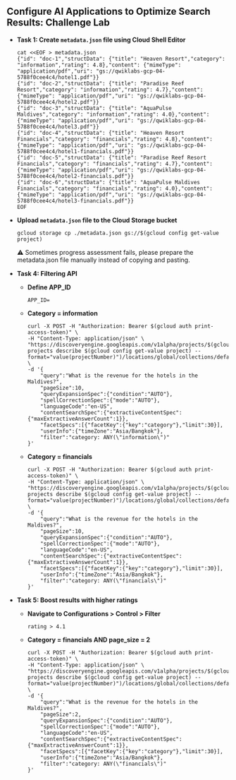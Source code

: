 ## Configure AI Applications to Optimize Search Results: Challenge Lab

- **Task 1: Create `metadata.json` file using Cloud Shell Editor**  
   ```shell
   cat <<EOF > metadata.json
   {"id": "doc-1","structData": {"title": "Heaven Resort","category": "information","rating": 4.8},"content": {"mimeType": "application/pdf","uri": "gs://qwiklabs-gcp-04-5788f0cee4c4/hotel1.pdf"}}
   {"id": "doc-2","structData": {"title": "Paradise Reef Resort","category": "information","rating": 4.7},"content": {"mimeType": "application/pdf","uri": "gs://qwiklabs-gcp-04-5788f0cee4c4/hotel2.pdf"}}
   {"id": "doc-3","structData": {"title": "AquaPulse Maldives","category": "information","rating": 4.0},"content": {"mimeType": "application/pdf","uri": "gs://qwiklabs-gcp-04-5788f0cee4c4/hotel3.pdf"}}
   {"id": "doc-4","structData": {"title": "Heaven Resort Financials","category": "financials","rating": 4.8},"content": {"mimeType": "application/pdf","uri": "gs://qwiklabs-gcp-04-5788f0cee4c4/hotel1-financials.pdf"}}
   {"id": "doc-5","structData": {"title": "Paradise Reef Resort Financials","category": "financials","rating": 4.7},"content": {"mimeType": "application/pdf","uri": "gs://qwiklabs-gcp-04-5788f0cee4c4/hotel2-financials.pdf"}}
   {"id": "doc-6","structData": {"title": "AquaPulse Maldives Financials","category": "financials","rating": 4.0},"content": {"mimeType": "application/pdf","uri": "gs://qwiklabs-gcp-04-5788f0cee4c4/hotel3-financials.pdf"}}
   EOF
   ```

- **Upload `metadata.json` file to the Cloud Storage bucket**
   ``` 
   gcloud storage cp ./metadata.json gs://$(gcloud config get-value project)
   ```
  :warning: Sometimes progress assessment fails, please prepare the metadata.json file manually instead of copying and pasting.

- **Task 4: Filtering API**
   - **Define APP_ID**
      ```
      APP_ID=
      ``` 
   - **Category = information**
      ```shell
      curl -X POST -H "Authorization: Bearer $(gcloud auth print-access-token)" \
      -H "Content-Type: application/json" \
      "https://discoveryengine.googleapis.com/v1alpha/projects/$(gcloud projects describe $(gcloud config get-value project) --format="value(projectNumber)")/locations/global/collections/default_collection/engines/$APP_ID/servingConfigs/default_search:search" \
      -d '{
          "query":"What is the revenue for the hotels in the Maldives?",
          "pageSize":10,
          "queryExpansionSpec":{"condition":"AUTO"},
          "spellCorrectionSpec":{"mode":"AUTO"},
          "languageCode":"en-US",
          "contentSearchSpec":{"extractiveContentSpec":{"maxExtractiveAnswerCount":1}},
          "facetSpecs":[{"facetKey":{"key":"category"},"limit":30}],
          "userInfo":{"timeZone":"Asia/Bangkok"},
          "filter":"category: ANY(\"information\")"
      }'
      ```
   - **Category = financials**
      ```shell
      curl -X POST -H "Authorization: Bearer $(gcloud auth print-access-token)" \
      -H "Content-Type: application/json" \
      "https://discoveryengine.googleapis.com/v1alpha/projects/$(gcloud projects describe $(gcloud config get-value project) --format="value(projectNumber)")/locations/global/collections/default_collection/engines/$APP_ID/servingConfigs/default_search:search" \
      -d '{
          "query":"What is the revenue for the hotels in the Maldives?",
          "pageSize":10,
          "queryExpansionSpec":{"condition":"AUTO"},
          "spellCorrectionSpec":{"mode":"AUTO"},
          "languageCode":"en-US",
          "contentSearchSpec":{"extractiveContentSpec":{"maxExtractiveAnswerCount":1}},
          "facetSpecs":[{"facetKey":{"key":"category"},"limit":30}],
          "userInfo":{"timeZone":"Asia/Bangkok"},
          "filter":"category: ANY(\"financials\")"
      }'
      ```
- **Task 5: Boost results with higher ratings**
   - **Navigate to Configurations > Control > Filter**
     ```
     rating > 4.1
     ```
   - **Category = financials AND page_size = 2**
      ```shell
      curl -X POST -H "Authorization: Bearer $(gcloud auth print-access-token)" \
      -H "Content-Type: application/json" \
      "https://discoveryengine.googleapis.com/v1alpha/projects/$(gcloud projects describe $(gcloud config get-value project) --format="value(projectNumber)")/locations/global/collections/default_collection/engines/$APP_ID/servingConfigs/default_search:search" \
      -d '{
          "query":"What is the revenue for the hotels in the Maldives?",
          "pageSize":2,
          "queryExpansionSpec":{"condition":"AUTO"},
          "spellCorrectionSpec":{"mode":"AUTO"},
          "languageCode":"en-US",
          "contentSearchSpec":{"extractiveContentSpec":{"maxExtractiveAnswerCount":1}},
          "facetSpecs":[{"facetKey":{"key":"category"},"limit":30}],
          "userInfo":{"timeZone":"Asia/Bangkok"},
          "filter":"category: ANY(\"financials\")"
      }'
      ```
